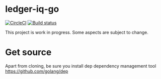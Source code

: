 # ledger-iq-go

[![CircleCI](https://circleci.com/gh/ZondaX/ledger-cosmos-go.svg?style=svg)](https://circleci.com/gh/ZondaX/ledger-cosmos-go)
[![Build status](https://ci.appveyor.com/api/projects/status/ovpfx35t289n3403?svg=true)](https://ci.appveyor.com/project/zondax/ledger-cosmos-go)

This project is work in progress. Some aspects are subject to change.

# Get source
Apart from cloning, be sure you install dep dependency management tool
https://github.com/golang/dep
